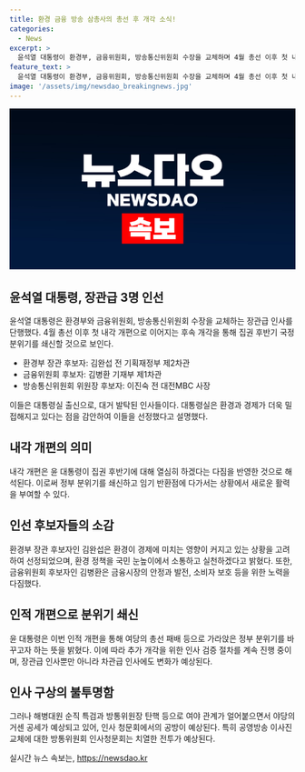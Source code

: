 ```yaml
---
title: 환경 금융 방송 삼총사의 총선 후 개각 소식!
categories:
  - News
excerpt: >
  윤석열 대통령이 환경부, 금융위원회, 방송통신위원회 수장을 교체하며 4월 총선 이후 첫 내각 개편을 단행했습니다. 김완섭 환경부 장관 후보자와 김병환 금융위원장 후보자, 그리고 이진숙 방송통신위원회 후보자의 인선으로 집권 후반기 국정 분위기를 쇄신할 것으로 보입니다. 추가 개각 예고와 함께 임기 반환점을 앞두고 분위기 쇄신을 통해 여당의 총선 패배 분위기를 바꾸고자 하는 대통령의 의지도 반영되고 있습니다.
feature_text: >
  윤석열 대통령이 환경부, 금융위원회, 방송통신위원회 수장을 교체하며 4월 총선 이후 첫 내각 개편을 단행했습니다. 김완섭 환경부 장관 후보자와 김병환 금융위원장 후보자, 그리고 이진숙 방송통신위원회 후보자의 인선으로 집권 후반기 국정 분위기를 쇄신할 것으로 보입니다. 추가 개각 예고와 함께 임기 반환점을 앞두고 분위기 쇄신을 통해 여당의 총선 패배 분위기를 바꾸고자 하는 대통령의 의지도 반영되고 있습니다.
image: '/assets/img/newsdao_breakingnews.jpg'
---
```


<p><img src="/assets/img/newsdao_breakingnews.jpg" alt="bookingtag 속보" /></p>

<h2 data-ke-size="size26">윤석열 대통령, 장관급 3명 인선</h2>

<p data-ke-size="size16">윤석열 대통령은 환경부와 금융위원회, 방송통신위원회 수장을 교체하는 장관급 인사를 단행했다. 4월 총선 이후 첫 내각 개편으로 이어지는 후속 개각을 통해 집권 후반기 국정 분위기를 쇄신할 것으로 보인다.</p>

<ul>
<li>환경부 장관 후보자: 김완섭 전 기획재정부 제2차관</li>
<li>금융위원회 후보자: 김병환 기재부 제1차관</li>
<li>방송통신위원회 위원장 후보자: 이진숙 전 대전MBC 사장</li>
</ul>

<p data-ke-size="size16">이들은 대통령실 출신으로, 대거 발탁된 인사들이다. 대통령실은 환경과 경제가 더욱 밀접해지고 있다는 점을 감안하여 이들을 선정했다고 설명했다.</p>

<h2 data-ke-size="size26">내각 개편의 의미</h2>

<p data-ke-size="size16">내각 개편은 윤 대통령이 집권 후반기에 대해 열심히 하겠다는 다짐을 반영한 것으로 해석된다. 이로써 정부 분위기를 쇄신하고 임기 반환점에 다가서는 상황에서 새로운 활력을 부여할 수 있다.</p>

<h2 data-ke-size="size26">인선 후보자들의 소감</h2>

<p data-ke-size="size16">환경부 장관 후보자인 김완섭은 환경이 경제에 미치는 영향이 커지고 있는 상황을 고려하여 선정되었으며, 환경 정책을 국민 눈높이에서 소통하고 실천하겠다고 밝혔다. 또한, 금융위원회 후보자인 김병환은 금융시장의 안정과 발전, 소비자 보호 등을 위한 노력을 다짐했다.</p>

<h2 data-ke-size="size26">인적 개편으로 분위기 쇄신</h2>

<p data-ke-size="size16">윤 대통령은 이번 인적 개편을 통해 여당의 총선 패배 등으로 가라앉은 정부 분위기를 바꾸고자 하는 뜻을 밝혔다. 이에 따라 추가 개각을 위한 인사 검증 절차를 계속 진행 중이며, 장관급 인사뿐만 아니라 차관급 인사에도 변화가 예상된다.</p>

<h2 data-ke-size="size26">인사 구상의 불투명함</h2>

<p data-ke-size="size16">그러나 해병대원 순직 특검과 방통위원장 탄핵 등으로 여야 관계가 얼어붙으면서 야당의 거센 공세가 예상되고 있어, 인사 청문회에서의 공방이 예상된다. 특히 공영방송 이사진 교체에 대한 방통위원회 인사청문회는 치열한 전투가 예상된다.</p>
실시간 뉴스 속보는, <a href="https://newsdao.kr" rel="dofollow">https://newsdao.kr</a>


